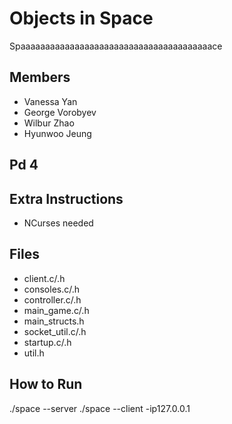 # Objects in Space
Spaaaaaaaaaaaaaaaaaaaaaaaaaaaaaaaaaaaaaaace

Members
-------
* Vanessa Yan
* George Vorobyev
* Wilbur Zhao
* Hyunwoo Jeung

Pd 4
----

Extra Instructions
------------------
* NCurses needed

Files
-----
* client.c/.h
* consoles.c/.h
* controller.c/.h
* main_game.c/.h
* main_structs.h
* socket_util.c/.h
* startup.c/.h
* util.h

How to Run
----------
./space --server
./space --client -ip127.0.0.1
